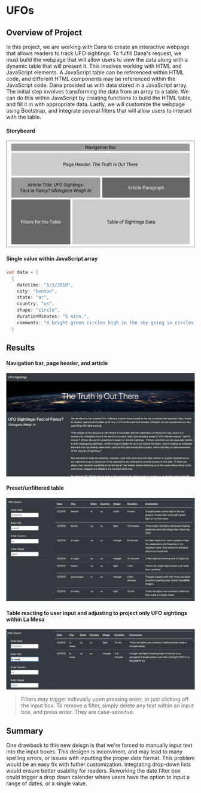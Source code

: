 # UFOs

## Overview of Project
In this project, we are working with Dana to create an interactive webpage that allows readers to track UFO sightings. To fulfill Dana's request, we must build the webpage that will allow users to view the data along with a dynamic table that will present it. This involves working with HTML and JavaScript elements. A JavaScript table can be referenced within HTML code, and different HTML components may be referenced within the JavaScript code. Dana provided us with data stored in a JavaScript array. The initial step involves transforming the data from an array to a table. We can do this within JavaScript by creating functions to build the HTML table, and fill it in with appropriate data. Lastly, we will customize the webpage using Bootstrap, and integrate several filters that will allow users to interact with the table.

#### Storyboard
![storyboard](https://github.com/natedlewis/UFOs/blob/main/results/storyboard.png?raw=true)


#### Single value within JavaScript array
```java
var data = [
  {
    datetime: "1/1/2010",
    city: "benton",
    state: "ar",
    country: "us",
    shape: "circle",
    durationMinutes: "5 mins.",
    comments: "4 bright green circles high in the sky going in circles then one bright green light at my front door."
  }
```

## Results

#### Navigation bar, page header, and article
![title](https://github.com/natedlewis/UFOs/blob/main/results/title.png?raw=true)

#### Preset/unfiltered table

![table_unfiltered](https://github.com/natedlewis/UFOs/blob/main/results/table_2.png?raw=true)

#### Table reacting to user input and adjusting to project only UFO sightings within La Mesa

![table_filtered](https://github.com/natedlewis/UFOs/blob/main/results/table_1.png?raw=true)
> Filters may trigger indivually upon pressing enter, or just clicking off the input box. To remove a filter, simply delete any text within an input box, and press enter. They are case-sensitve. 


## Summary
One drawback to this new deisgn is that we're forced to manually input text into the input boxes. This desigen is inconvinent, and may lead to many spelling errors, or issues with inputting the proper date format. This problem would be an easy fix with futher customization. Integtating drop-down lists would ensure better usability for readers. Reworking the date filter box could trigger a drop down calender where users have the option to input a range of dates, or a single value.



